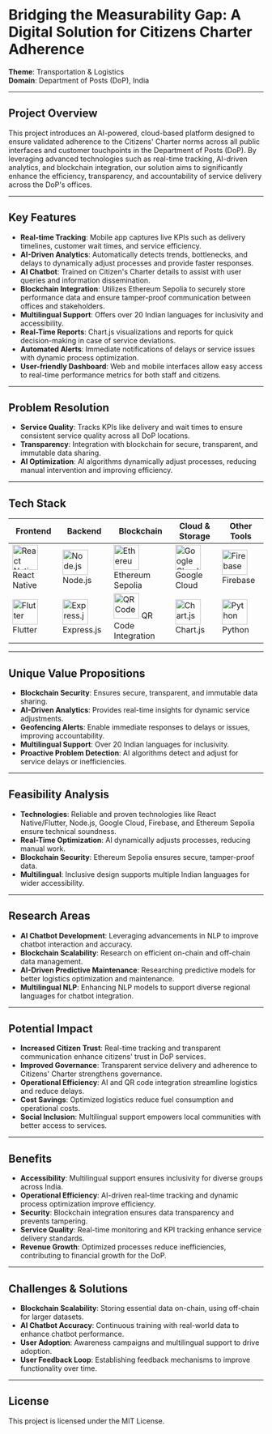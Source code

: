 # **Bridging the Measurability Gap: A Digital Solution for Citizens Charter Adherence**

**Theme**: Transportation & Logistics  
**Domain**: Department of Posts (DoP), India

---

## **Project Overview**

This project introduces an AI-powered, cloud-based platform designed to ensure validated adherence to the Citizens' Charter norms across all public interfaces and customer touchpoints in the Department of Posts (DoP). By leveraging advanced technologies such as real-time tracking, AI-driven analytics, and blockchain integration, our solution aims to significantly enhance the efficiency, transparency, and accountability of service delivery across the DoP's offices.

---

## **Key Features**

- **Real-time Tracking**: Mobile app captures live KPIs such as delivery timelines, customer wait times, and service efficiency.
- **AI-Driven Analytics**: Automatically detects trends, bottlenecks, and delays to dynamically adjust processes and provide faster responses.
- **AI Chatbot**: Trained on Citizen's Charter details to assist with user queries and information dissemination.
- **Blockchain Integration**: Utilizes Ethereum Sepolia to securely store performance data and ensure tamper-proof communication between offices and stakeholders.
- **Multilingual Support**: Offers over 20 Indian languages for inclusivity and accessibility.
- **Real-Time Reports**: Chart.js visualizations and reports for quick decision-making in case of service deviations.
- **Automated Alerts**: Immediate notifications of delays or service issues with dynamic process optimization.
- **User-friendly Dashboard**: Web and mobile interfaces allow easy access to real-time performance metrics for both staff and citizens.

---

## **Problem Resolution**

- **Service Quality**: Tracks KPIs like delivery and wait times to ensure consistent service quality across all DoP locations.
- **Transparency**: Integration with blockchain for secure, transparent, and immutable data sharing.
- **AI Optimization**: AI algorithms dynamically adjust processes, reducing manual intervention and improving efficiency.

---

## **Tech Stack**

| **Frontend**       | **Backend**        | **Blockchain**         | **Cloud & Storage**     | **Other Tools**         |
|--------------------|--------------------|------------------------|-------------------------|-------------------------|
| <img src="https://img.icons8.com/ios-filled/50/000000/react-native.png" alt="React Native" width="50"/> React Native  | <img src="https://img.icons8.com/color/48/000000/nodejs.png" alt="Node.js" width="50"/> Node.js  | <img src="https://cryptologos.cc/logos/ethereum-eth-logo.png" alt="Ethereum Sepolia" width="50"/> Ethereum Sepolia  | <img src="https://img.icons8.com/color/48/000000/google-cloud.png" alt="Google Cloud" width="50"/> Google Cloud  | <img src="https://img.icons8.com/color/48/000000/firebase.png" alt="Firebase" width="50"/> Firebase  |
| <img src="https://img.icons8.com/color/48/000000/flutter.png" alt="Flutter" width="50"/> Flutter   | <img src="https://img.icons8.com/color/48/000000/express-js.png" alt="Express.js" width="50"/> Express.js | <img src="https://img.icons8.com/ios-filled/50/000000/qr-code.png" alt="QR Code" width="50"/> QR Code Integration  | <img src="https://img.icons8.com/color/48/000000/chart.png" alt="Chart.js" width="50"/> Chart.js  | <img src="https://img.icons8.com/ios/50/000000/python.png" alt="Python" width="50"/> Python  |

---

## **Unique Value Propositions**

- **Blockchain Security**: Ensures secure, transparent, and immutable data sharing.
- **AI-Driven Analytics**: Provides real-time insights for dynamic service adjustments.
- **Geofencing Alerts**: Enable immediate responses to delays or issues, improving accountability.
- **Multilingual Support**: Over 20 Indian languages for inclusivity.
- **Proactive Problem Detection**: AI algorithms detect and adjust for service delays or inefficiencies.

---

## **Feasibility Analysis**

- **Technologies**: Reliable and proven technologies like React Native/Flutter, Node.js, Google Cloud, Firebase, and Ethereum Sepolia ensure technical soundness.
- **Real-Time Optimization**: AI dynamically adjusts processes, reducing manual work.
- **Blockchain Security**: Ethereum Sepolia ensures secure, tamper-proof data.
- **Multilingual**: Inclusive design supports multiple Indian languages for wider accessibility.

---

## **Research Areas**

- **AI Chatbot Development**: Leveraging advancements in NLP to improve chatbot interaction and accuracy.
- **Blockchain Scalability**: Research on efficient on-chain and off-chain data management.
- **AI-Driven Predictive Maintenance**: Researching predictive models for better logistics optimization and maintenance.
- **Multilingual NLP**: Enhancing NLP models to support diverse regional languages for chatbot integration.

---

## **Potential Impact**

- **Increased Citizen Trust**: Real-time tracking and transparent communication enhance citizens' trust in DoP services.
- **Improved Governance**: Transparent service delivery and adherence to Citizens' Charter strengthens governance.
- **Operational Efficiency**: AI and QR code integration streamline logistics and reduce delays.
- **Cost Savings**: Optimized logistics reduce fuel consumption and operational costs.
- **Social Inclusion**: Multilingual support empowers local communities with better access to services.

---

## **Benefits**

- **Accessibility**: Multilingual support ensures inclusivity for diverse groups across India.
- **Operational Efficiency**: AI-driven real-time tracking and dynamic process optimization improve efficiency.
- **Security**: Blockchain integration ensures data transparency and prevents tampering.
- **Service Quality**: Real-time monitoring and KPI tracking enhance service delivery standards.
- **Revenue Growth**: Optimized processes reduce inefficiencies, contributing to financial growth for the DoP.

---

## **Challenges & Solutions**

- **Blockchain Scalability**: Storing essential data on-chain, using off-chain for larger datasets.
- **AI Chatbot Accuracy**: Continuous training with real-world data to enhance chatbot performance.
- **User Adoption**: Awareness campaigns and multilingual support to drive adoption.
- **User Feedback Loop**: Establishing feedback mechanisms to improve functionality over time.

---


## **License**

This project is licensed under the MIT License.
